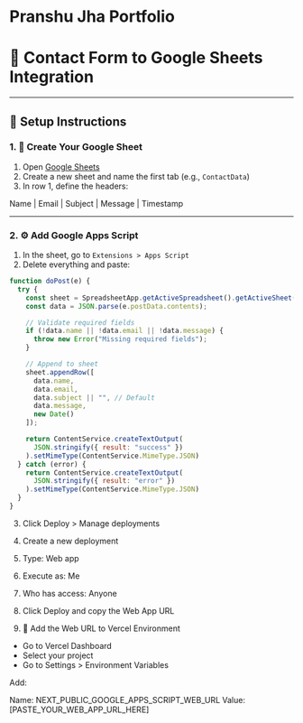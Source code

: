 # Pranshu Jha Portfolio



# 📩 Contact Form to Google Sheets Integration

---

## 🔧 Setup Instructions

### 1. 📝 Create Your Google Sheet

1. Open [Google Sheets](https://sheets.google.com/)
2. Create a new sheet and name the first tab (e.g., `ContactData`)
3. In row 1, define the headers:


Name | Email | Subject | Message | Timestamp


---

### 2. ⚙️ Add Google Apps Script

1. In the sheet, go to `Extensions > Apps Script`
2. Delete everything and paste:

```js
function doPost(e) {
  try {
    const sheet = SpreadsheetApp.getActiveSpreadsheet().getActiveSheet();
    const data = JSON.parse(e.postData.contents);

    // Validate required fields
    if (!data.name || !data.email || !data.message) {
      throw new Error("Missing required fields");
    }

    // Append to sheet
    sheet.appendRow([
      data.name,
      data.email,
      data.subject || "", // Default
      data.message,
      new Date()
    ]);

    return ContentService.createTextOutput(
      JSON.stringify({ result: "success" })
    ).setMimeType(ContentService.MimeType.JSON)
  } catch (error) {
    return ContentService.createTextOutput(
      JSON.stringify({ result: "error" })
    ).setMimeType(ContentService.MimeType.JSON)
  }
}

```

3. Click Deploy > Manage deployments
4. Create a new deployment
5. Type: Web app
6. Execute as: Me
7. Who has access: Anyone
8. Click Deploy and copy the Web App URL


3. 🚀 Add the Web URL to Vercel Environment
- Go to Vercel Dashboard
- Select your project
- Go to Settings > Environment Variables

Add:

Name: NEXT_PUBLIC_GOOGLE_APPS_SCRIPT_WEB_URL
Value: [PASTE_YOUR_WEB_APP_URL_HERE]